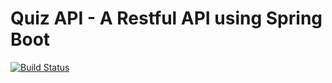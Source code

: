 # Quiz API - A Restful API using Spring Boot

[![Build Status](https://travis-ci.com/itiburski/quiz-boot.svg?branch=master)](https://travis-ci.com/itiburski/quiz-boot)
